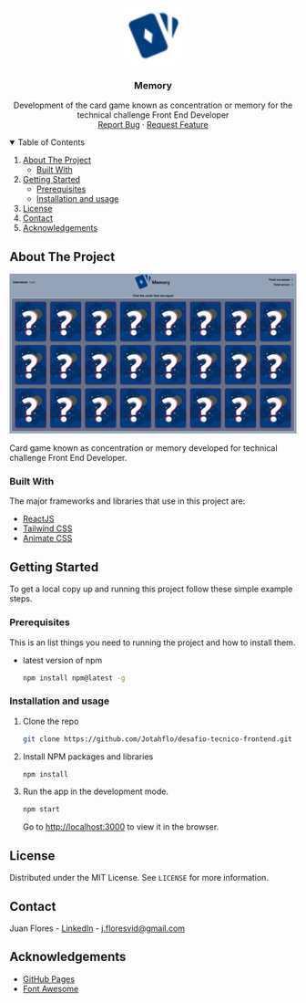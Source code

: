 <!-- PROJECT LOGO -->
<br />
<p align="center">
  <a href="https://github.com/Jotahflo/desafio-tecnico-frontend">
    <img src="src/images/logo-memory.svg" alt="Logo" width="100" height="100">
  </a>

  <h3 align="center">Memory</h3>

  <p align="center">
    Development of the card game known as concentration or memory for the technical challenge Front End Developer 
    <br />
    <a href="https://github.com/Jotahflo/desafio-tecnico-frontend/issues">Report Bug</a>
    ·
    <a href="https://github.com/Jotahflo/desafio-tecnico-frontend/issues">Request Feature</a>
  </p>
</p>

<!-- TABLE OF CONTENTS -->
<details open="open">
  <summary>Table of Contents</summary>
  <ol>
    <li>
      <a href="#about-the-project">About The Project</a>
      <ul>
        <li><a href="#built-with">Built With</a></li>
      </ul>
    </li>
    <li>
      <a href="#getting-started">Getting Started</a>
      <ul>
        <li><a href="#prerequisites">Prerequisites</a></li>
        <li><a href="#installation">Installation and usage</a></li>
      </ul>
    </li>
    <li><a href="#license">License</a></li>
    <li><a href="#contact">Contact</a></li>
    <li><a href="#acknowledgements">Acknowledgements</a></li>
  </ol>
</details>

<!-- ABOUT THE PROJECT -->

## About The Project

[![Product Name Screen Shot][product-screenshot]](https://Jfloresvid.github.io/portfolio)

Card game known as concentration or memory developed for technical challenge Front End Developer.

### Built With

The major frameworks and libraries that use in this project are:

- [ReactJS](https://reactjs.org/)
- [Tailwind CSS](https://tailwindcss.com/)
- [Animate CSS](https://animate.style/)

<!-- GETTING STARTED -->

## Getting Started

To get a local copy up and running this project follow these simple example steps.

### Prerequisites

This is an list things you need to running the project and how to install them.

- latest version of npm

  ```sh
  npm install npm@latest -g
  ```

### Installation and usage

1. Clone the repo
   ```sh
   git clone https://github.com/Jotahflo/desafio-tecnico-frontend.git
   ```
2. Install NPM packages and libraries

   ```sh
   npm install
   ```

3. Run the app in the development mode.
   ```sh
   npm start
   ```
   Go to [http://localhost:3000](http://localhost:3000/porfolio) to view it in the browser.

<!-- LICENSE -->

## License

Distributed under the MIT License. See `LICENSE` for more information.

<!-- CONTACT -->

## Contact

Juan Flores - [LinkedIn](https://www.linkedin.com/in/jfloresvid) - j.floresvid@gmail.com

<!-- ACKNOWLEDGEMENTS -->

## Acknowledgements

- [GitHub Pages](https://pages.github.com)
- [Font Awesome](https://fontawesome.com)

[product-screenshot]: src/images/screenshot-memory.png
